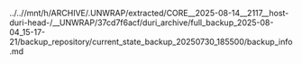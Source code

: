 ../..//mnt/h/ARCHIVE/.UNWRAP/extracted/CORE__2025-08-14__2117__host-duri-head-/__UNWRAP/37cd7f6acf/duri_archive/full_backup_2025-08-04_15-17-21/backup_repository/current_state_backup_20250730_185500/backup_info.md
